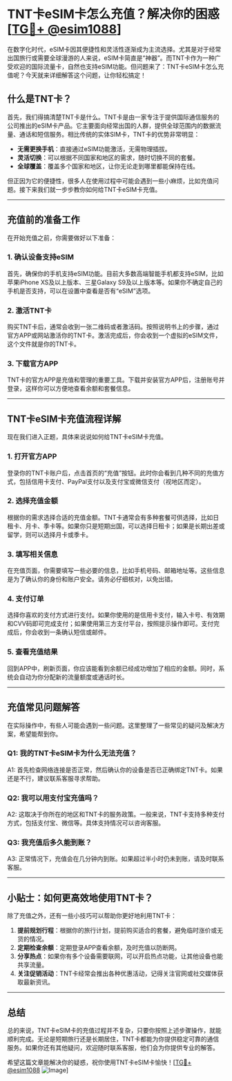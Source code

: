 # TNT卡eSIM卡怎么充值？解决你的困惑[[TG💪+ @esim1088](https://t.me/s/esim1088)]

在数字化时代，eSIM卡因其便捷性和灵活性逐渐成为主流选择。尤其是对于经常出国旅行或需要全球漫游的人来说，eSIM卡简直是“神器”。而TNT卡作为一种广受欢迎的国际流量卡，自然也支持eSIM功能。但问题来了：TNT卡eSIM卡怎么充值呢？今天就来详细解答这个问题，让你轻松搞定！

## 什么是TNT卡？

首先，我们得搞清楚TNT卡是什么。TNT卡是由一家专注于提供国际通信服务的公司推出的eSIM卡产品。它主要面向经常出国的人群，提供全球范围内的数据流量、通话和短信服务。相比传统的实体SIM卡，TNT卡的优势非常明显：

- **无需更换手机**：直接通过eSIM功能激活，无需物理插拔。
- **灵活切换**：可以根据不同国家和地区的需求，随时切换不同的套餐。
- **全球覆盖**：覆盖多个国家和地区，让你无论走到哪里都能保持在线。

但正因为它的便捷性，很多人在使用过程中可能会遇到一些小麻烦，比如充值问题。接下来我们就一步步教你如何给TNT卡eSIM卡充值。

---

## 充值前的准备工作

在开始充值之前，你需要做好以下准备：

### 1. 确认设备支持eSIM
首先，确保你的手机支持eSIM功能。目前大多数高端智能手机都支持eSIM，比如苹果iPhone XS及以上版本、三星Galaxy S9及以上版本等。如果你不确定自己的手机是否支持，可以在设置中查看是否有“eSIM”选项。

### 2. 激活TNT卡
购买TNT卡后，通常会收到一张二维码或者激活码。按照说明书上的步骤，通过官方APP或网站激活你的TNT卡。激活完成后，你会收到一个虚拟的eSIM文件，这个文件就是你的TNT卡。

### 3. 下载官方APP
TNT卡的官方APP是充值和管理的重要工具。下载并安装官方APP后，注册账号并登录，这样你可以方便地查看余额和套餐信息。

---

## TNT卡eSIM卡充值流程详解

现在我们进入正题，具体来说说如何给TNT卡eSIM卡充值。

### 1. 打开官方APP
登录你的TNT卡账户后，点击首页的“充值”按钮。此时你会看到几种不同的充值方式，包括信用卡支付、PayPal支付以及支付宝或微信支付（视地区而定）。

### 2. 选择充值金额
根据你的需求选择合适的充值金额。TNT卡通常会有多种套餐可供选择，比如日租卡、月卡、季卡等。如果你只是短期出国，可以选择日租卡；如果是长期出差或留学，则可以选择月卡或季卡。

### 3. 填写相关信息
在充值页面，你需要填写一些必要的信息，比如手机号码、邮箱地址等。这些信息是为了确认你的身份和账户安全。请务必仔细核对，以免出错。

### 4. 支付订单
选择你喜欢的支付方式进行支付。如果你使用的是信用卡支付，输入卡号、有效期和CVV码即可完成支付；如果使用第三方支付平台，按照提示操作即可。支付完成后，你会收到一条确认短信或邮件。

### 5. 查看充值结果
回到APP中，刷新页面，你应该能看到余额已经成功增加了相应的金额。同时，系统会自动为你分配新的流量额度或通话时长。

---

## 充值常见问题解答

在实际操作中，有些人可能会遇到一些问题。这里整理了一些常见的疑问及解决方案，希望能帮到你。

### Q1: 我的TNT卡eSIM卡为什么无法充值？
A1: 首先检查网络连接是否正常，然后确认你的设备是否已正确绑定TNT卡。如果还是不行，建议联系客服寻求帮助。

### Q2: 我可以用支付宝充值吗？
A2: 这取决于你所在的地区和TNT卡的服务政策。一般来说，TNT卡支持多种支付方式，包括支付宝、微信等。具体支持情况可以咨询客服。

### Q3: 我充值后多久能到账？
A3: 正常情况下，充值会在几分钟内到账。如果超过半小时仍未到账，请及时联系客服。

---

## 小贴士：如何更高效地使用TNT卡？

除了充值之外，还有一些小技巧可以帮助你更好地利用TNT卡：

1. **提前规划行程**：根据你的旅行计划，提前购买适合的套餐，避免临时涨价或无货的情况。
2. **定期检查余额**：定期登录APP查看余额，及时充值以防断网。
3. **分享热点**：如果你有多个设备需要联网，可以开启热点功能，让其他设备也能共享流量。
4. **关注促销活动**：TNT卡经常会推出各种优惠活动，记得关注官网或社交媒体获取最新资讯。

---

## 总结

总的来说，TNT卡eSIM卡的充值过程并不复杂，只要你按照上述步骤操作，就能顺利完成。无论是短期旅行还是长期居住，TNT卡都能为你提供稳定可靠的通信服务。如果你还有其他疑问，欢迎随时联系客服，他们会为你提供专业的解答。

希望这篇文章能解决你的疑惑，祝你使用TNT卡eSIM卡愉快！[[TG💪+ @esim1088](https://t.me/s/esim1088) ![Image](https://i.postimg.cc/4NQfJmqS/Snipaste-2025-05-13-00-14-12.png)]